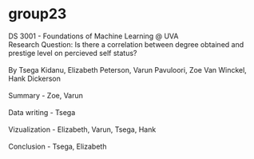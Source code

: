 # group23
DS 3001 - Foundations of Machine Learning @ UVA
<br>
Research Question:
Is there a correlation between degree obtained and prestige level on percieved self status?
<br><br>
By Tsega Kidanu, Elizabeth Peterson, Varun Pavuloori, Zoe Van Winckel, Hank Dickerson
<br><br>
Summary - Zoe, Varun
<br><br>
Data writing - Tsega
<br><br>
Vizualization - Elizabeth, Varun, Tsega, Hank
<br><br>
Conclusion - Tsega, Elizabeth
<br><br>
